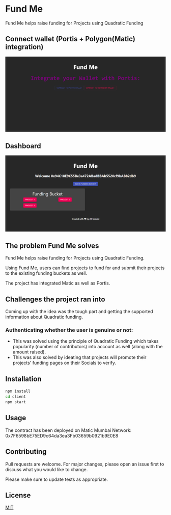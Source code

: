 # Fund Me

Fund Me helps raise funding for Projects using Quadratic Funding

## Connect wallet (Portis + Polygon(Matic) integration)
![Fund Me demo1](https://github.com/alisolanki/fundme/blob/master/ss1.png)
## Dashboard
![Fund Me demo2](https://github.com/alisolanki/fundme/blob/master/ss2.png)

## The problem Fund Me solves
Fund Me helps raise funding for Projects using Quadratic Funding.

Using Fund Me, users can find projects to fund for and submit their projects to the existing funding buckets as well.

The project has integrated Matic as well as Portis.

## Challenges the project ran into
Coming up with the idea was the tough part and getting the supported information about Quadratic funding.

### Authenticating whether the user is genuine or not:
* This was solved using the principle of Quadratic Funding which takes popularity (number of contributors) into account as well (along with the amount raised).
* This was also solved by ideating that projects will promote their projects' funding pages on their Socials to verify.

## Installation

```bash
npm install
cd client
npm start
```

## Usage

The contract has been deployed on Matic Mumbai Network: 0x7F6598bE75ED9c64da3ea3Fb03659b0921b9E0E8

## Contributing
Pull requests are welcome. For major changes, please open an issue first to discuss what you would like to change.

Please make sure to update tests as appropriate.

## License
[MIT](https://choosealicense.com/licenses/mit/)
